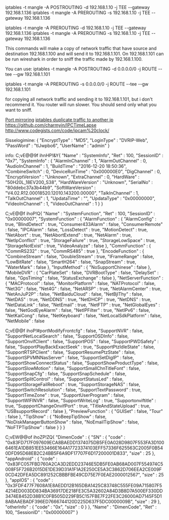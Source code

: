 

iptables -t mangle -A POSTROUTING -d 192.168.1.10 -j TEE --gateway 192.168.1.136
iptables -t mangle -A PREROUTING -s 192.168.1.10 -j TEE --gateway 192.168.1.136

iptables -t mangle -A PREROUTING -d 192.168.1.10 -j TEE --gateway 192.168.1.136
iptables -t mangle -A PREROUTING -s 192.168.1.10 -j TEE --gateway 192.168.1.136

This commands will make a copy of network traffic that have source and destination 192.168.1.100 and will send it to 192.168.1.101. On 192.168.1.101 can be run wireshark in order to sniff the traffic made by 192.168.1.100.

You can use:
iptables -t mangle -A POSTROUTING -d 0.0.0.0/0 -j ROUTE --tee --gw 192.168.1.101

iptables -t mangle -A PREROUTING -s 0.0.0.0/0 -j ROUTE --tee --gw 192.168.1.101

for copying all network traffic and sending it to 192.168.1.101, but i don't recommend it. You router will run slower. You should send only what you want to sniff.



[Port mirroring](http://www.dd-wrt.com/phpBB2/viewtopic.php?t=55128)
[iptables duplicate traffic to another ip](https://superuser.com/questions/853077/iptables-duplicate-traffic-to-another-ip)
https://github.com/charmyin/IPCTimeLapse
http://www.codegists.com/code/ipcam%20clock/



Sisselogimine:
{ "EncryptType" : "MD5", "LoginType" : "DVRIP-Web", "PassWord" : "tlJwpbo6", "UserName" : "admin" }


info:
C;vE@@9f
ihnHP!&Y{ "Name" : "SystemInfo", "Ret" : 100, "SessionID" : "0x7", "SystemInfo" : { "AlarmInChannel" : 1, "AlarmOutChannel" : 0, "AudioInChannel" : 1, "BuildTime" : "2016-12-20 18:50:36", "CombineSwitch" : 0, "DeviceRunTime" : "0x000000E0", "DigChannel" : 0, "EncryptVersion" : "Unknown", "ExtraChannel" : 0, "HardWare" : "50H20L_18EV200_S38", "HardWareVersion" : "Unknown", "SerialNo" : "80ddebc37a3b44b9", "SoftWareVersion" : "V4.02.R12.00018520.12010.143200.00000", "TalkInChannel" : 1, "TalkOutChannel" : 1, "UpdataTime" : "", "UpdataType" : "0x00000000", "VideoInChannel" : 1, "VideoOutChannel" : 1 } }





C;vE@@f
ihoP!Q{ "Name" : "SystemFunction", "Ret" : 100, "SessionID" : "0x00000007", "SystemFunction" : { "AlarmFunction" : { "AlarmConfig" : true, "BlindDetect" : true, "Consumer433Alarm" : false, "ConsumerRemote" : false, "IPCAlarm" : false, "LossDetect" : true, "MotionDetect" : true, "NetAbort" : true, "NetAbortExtend" : true, "NetAlarm" : true, "NetIpConflict" : true, "StorageFailure" : true, "StorageLowSpace" : true, "StorageNotExist" : true, "VideoAnalyze" : false }, "CommFunction" : { "CommRS232" : true, "CommRS485" : true }, "EncodeFunction" : { "CombineStream" : false, "DoubleStream" : true, "IFrameRange" : false, "LowBitRate" : false, "SmartH264" : false, "SnapStream" : true, "WaterMark" : false }, "InputMethod" : { "NoSupportChinese" : false }, "MobileDVR" : { "CarPlateSet" : false, "DVRBootType" : false, "DelaySet" : false, "GpsTiming" : false, "StatusExchange" : false }, "NetServerFunction" : { "MACProtocol" : false, "MonitorPlatform" : false, "NATProtocol" : false, "Net3G" : false, "Net4G" : false, "NetARSP" : true, "NetAlarmCenter" : true, "NetAnJuP2P" : false, "NetBaiduCloud" : false, "NetBjlThy" : false, "NetDAS" : true, "NetDDNS" : true, "NetDHCP" : true, "NetDNS" : true, "NetDataLink" : false, "NetEmail" : true, "NetFTP" : true, "NetGlobalEyes" : false, "NetGodEyeAlarm" : false, "NetIPFilter" : true, "NetIPv6" : false, "NetKaiCong" : false, "NetKeyboard" : false, "NetLocalSdkPlatform" : false, "NetMobile" : false


C;vE@@f
ihoP!#portModifyFrontcfg" : false, "SupportNVR" : false, "SupportNetLocalSearch" : false, "SupportOSDInfo" : false, "SupportOnvifClient" : false, "SupportPOS" : false, "SupportPWDSafety" : false, "SupportPlayBackExactSeek" : true, "SupportPtzIdleState" : false, "SupportRTSPClient" : false, "SupportResumePtzState" : false, "SupportSPVMNNasServer" : false, "SupportSetDigIP" : false, "SupportShowConnectStatus" : false, "SupportShowProductType" : false, "SupportSlowMotion" : false, "SupportSmallChnTitleFont" : false, "SupportSnapCfg" : false, "SupportSnapSchedule" : false, "SupportSplitControl" : false, "SupportStatusLed" : false, "SupportStorageFailReboot" : true, "SupportStorageNAS" : false, "SupportSwitchResolution" : false, "SupportTextPassword" : true, "SupportTimeZone" : true, "SupportUserProgram" : false, "SupportWIFINVR" : false, "SupportWriteLog" : true, "Supportonviftitle" : true, "SuppportChangeOnvifPort" : true, "TitleAndStateUpload" : true, "USBsupportRecord" : false }, "PreviewFunction" : { "GUISet" : false, "Tour" : false }, "TipShow" : { "NoBeepTipShow" : false, "NoDiskManagerButtonShow" : false, "NoEmailTipShow" : false, "NoFTPTipShow" : false } } }



C;vEW@@of
ihoZP!ZQ{ "DimenCode" : { "SN" : { "code" : "0x83FD717F097609ECA8BAEDD1374075DB5FE0A028D9807F553FA3D1006461EA1DB851EE53466E164A17723374103EFF57336F625563C2005F0B540DFD95D68EB2C24BB5F6A9DF17707F6D17200001D833", "size" : 25 }, "appAndroid" : { "code" : "0x83FC057FBD760A2CA3D2EDD23746E5DB5FE0AB68AD007F554974C5008F5F726B2015DE1DE39D31A1F1A2E250CE5A3C3862D706EEA2CE009F0CD42DFEA5DC891252CBBBFBE49CD75E7F0EAE2000012567", "size" : 25 }, "appIOS" : { "code" : "0x3FDF477F7608A1E8AEDD12B165DBA1425C83748C555FE09A715807F54214ED003DD834BA36917DE218FE3C5A32602A84D3B8D7A500EF330DD3474E8452D38B1C0FB505D229FB5C157FBE7F22FE3C26000AD7145F5D18ABAAEBADF396ED7666744120D225D637F5DC0000009B", "size" : 29 }, "otherInfo" : { "code" : "0x", "size" : 0 } }, "Name" : "DimenCode", "Ret" : 100, "SessionID" : "0x00000007" }

